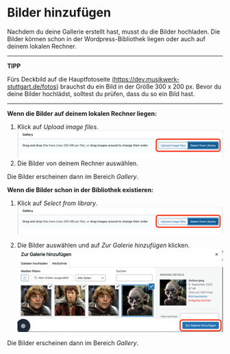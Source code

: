 # Bilder hinzufügen

Nachdem du deine Gallerie erstellt hast, musst du die Bilder hochladen. Die Bilder können schon in der Wordpress-Bibliothek liegen oder auch auf deinem lokalen Rechner.

---
**TIPP**

Fürs Deckbild auf die Hauptfotoseite [(https://dev.musikwerk-stuttgart.de/fotos)](https://dev.musikwerk-stuttgart.de/fotos) brauchst du ein Bild in der Größe 300 x 200 px. Bevor du deine Bilder hochlädst, solltest du prüfen, dass du so ein Bild hast.

---

**Wenn die Bilder auf deinem lokalen Rechner liegen:**

1. Klick auf *Upload image files*.
![Duplicate gallery](../../img/modula/Modula_Add_Images.png)
1. Die Bilder von deinem Rechner auswählen.

Die Bilder erscheinen dann im Bereich *Gallery*.

**Wenn die Bilder schon in der Bibliothek existieren:**

1. Klick auf *Select from library*.
![Duplicate gallery](../../img/modula/Modula_Add_Images.png)

1. Die Bilder auswählen und auf *Zur Galerie hinzufügen* klicken.
![Zur Galerie hinzufügen](../../img/modula/Modula_Zur_Galerie_hinzufuegen.png)

Die Bilder erscheinen dann im Bereich *Gallery*.